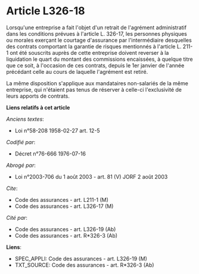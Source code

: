 # Article L326-18

Lorsqu'une entreprise a fait l'objet d'un retrait de l'agrément administratif dans les conditions prévues à l'article L.
326-17, les personnes physiques ou morales exerçant le courtage d'assurance par l'intermédiaire desquelles des contrats
comportant la garantie de risques mentionnés à l'article L. 211-1 ont été souscrits auprès de cette entreprise doivent
reverser à la liquidation le quart du montant des commissions encaissées, à quelque titre que ce soit, à l'occasion de ces
contrats, depuis le 1er janvier de l'année précédant celle au cours de laquelle l'agrément est retiré.

La même disposition s'applique aux mandataires non-salariés de la même entreprise, qui n'étaient pas tenus de réserver à
celle-ci l'exclusivité de leurs apports de contrats.

**Liens relatifs à cet article**

_Anciens textes_:

  - Loi n°58-208 1958-02-27 art. 12-5

_Codifié par_:

  - Décret n°76-666 1976-07-16

_Abrogé par_:

  - Loi n°2003-706 du 1 août 2003 - art. 81 (V) JORF 2 août 2003

_Cite_:

  - Code des assurances - art. L211-1 (M)
  - Code des assurances - art. L326-17 (M)

_Cité par_:

  - Code des assurances - art. L326-19 (Ab)
  - Code des assurances - art. R*326-3 (Ab)

**Liens**:

  - SPEC_APPLI: Code des assurances - art. L326-19 (M)
  - TXT_SOURCE: Code des assurances - art. R*326-3 (Ab)
